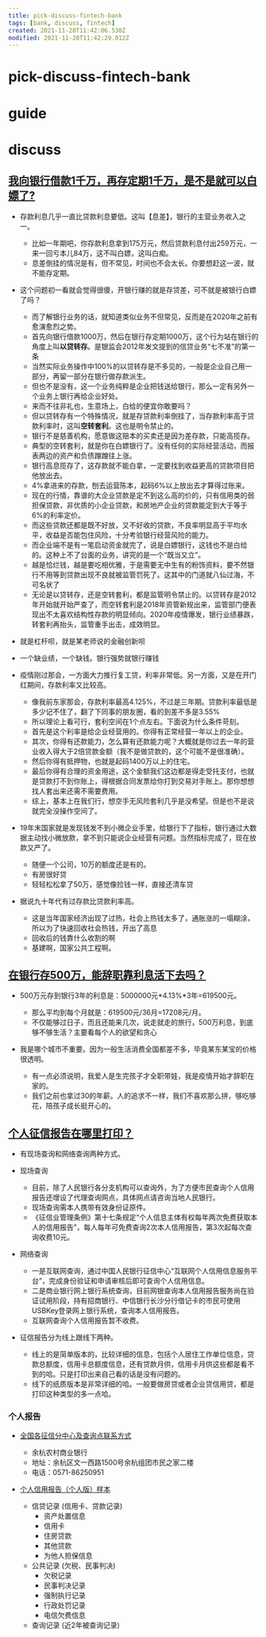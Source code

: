 ```yaml
---
title: pick-discuss-fintech-bank
tags: [bank, discuss, fintech]
created: 2021-11-28T11:42:06.530Z
modified: 2021-11-28T11:42:29.012Z
---
```


# pick-discuss-fintech-bank

# guide

# discuss

## 

## 

## 

## 

## [我向银行借款1千万，再存定期1千万，是不是就可以白嫖了?](https://www.zhihu.com/question/435299427)

- 存款利息几乎一直比贷款利息要低。这叫【息差】，银行的主营业务收入之一。
  - 比如一年期吧，你存款利息拿到175万元，然后贷款利息付出259万元，一来一回亏本儿84万，这不叫白嫖，这叫白痴。
  - 息差倒挂的情况是有，但不常见，时间也不会太长。你要想赶这一波，就不能存定期。

- 这个问题初一看就会觉得很傻，开银行赚的就是存贷差，可不就是被银行白嫖了吗？
  - 而了解银行业务的话，就知道类似业务不但常见，反而是在2020年之前有愈演愈烈之势。
  - 首先向银行借款1000万，然后在银行存定期1000万，这个行为站在银行的角度上叫**以贷转存**。是银监会2012年发文提到的信贷业务“七不准”的第一条
  - 当然实际业务操作中100%的以贷转存是不多见的，一般是企业自己用一部分，再留一部分在银行做存款派生。
  - 但也不是没有，这一个业务纯粹是企业把钱送给银行，那么一定有另外一个业务上银行再给企业好处。
  - 来而不往非礼也，生意场上，白给的便宜你敢要吗？
  - 但以贷转存有一个特殊情况，就是存贷款利率倒挂了，当存款利率高于贷款利率时，这叫**空转套利**。这也是明令禁止的。
  - 银行不是慈善机构，愿意做这赔本的买卖还是因为差存款，只能高揽存。
  - 典型的空转套利，就是你在白嫖银行了。没有任何的实际经营活动，而报表两边的资产和负债蹭蹭往上涨。
  - 银行高息揽存了，这存款就不能白拿，一定要找到收益更高的贷款项目把他放出去。
  - 4%拿进来的存款，刨去运营陈本，起码6%以上放出去才算得过账来。
  - 现在的行情，靠谱的大企业贷款是定不到这么高的价的，只有信用类的弱担保贷款，非优质的小企业贷款，和房地产企业的贷款能定到大于等于6%的利率定价。
  - 而这些贷款还都是既不好放，又不好收的贷款，不良率明显高于平均水平，收益是否能包住风险，十分考验银行经营风险的能力。
  - 而企业端不是有一笔启动资金就完了，说是白嫖银行，这钱也不是白给的。这种上不了台面的业务，讲究的是一个“既当又立”。
  - 越是恰烂钱，越是要吃相优雅，于是需要无中生有的粉饰资料，要不然银行不用等到贷款出现不良就被监管罚死了。这其中的门道就八仙过海，不可名状了
  - 无论是以贷转存，还是空转套利，都是监管明令禁止的。以贷转存是2012年开始就开始严查了，而空转套利是2018年资管新规出来，监管部门便表现出不太喜欢结构性存款的明显倾向。2020年疫情爆发，银行业绩暴跌，转套利再抬头，监管重手出击，成效明显。

- 就是杠杆呗，就是某老师说的金融创新呗
- 一个缺业绩，一个缺钱。银行强势就银行赚钱

- 疫情刚过那会，一方面大力推行复工贷，利率非常低。另一方面，又是在开门红期间，存款利率又比较高。
  - 像我前东家那会，存款利率最高4.125%，不过是三年期。贷款利率最低是多少记不住了，翻了下同事的朋友圈，看的到差不多是3.55%
  - 所以理论上看可行，套利空间在1个点左右。下面说为什么条件苛刻。
  - 首先是这个利率是给企业经营用的。你得有正常经营一年以上的企业。
  - 其次，你得有还款能力，怎么算有还款能力呢？大概就是你过去一年的营业收入得大于2倍贷款金额（我不是做贷款的，这个可能不是很准确）。
  - 然后你得有抵押物，也就是起码1400万以上的住宅。
  - 最后你得有合理的资金用途，这个金额我们这边都是得走受托支付，也就是贷款打不到你账上，得根据合同发票给你打到交易对手账上。那你想想找人套出来还需不需要费用。
  - 综上，基本上在我们行，想空手无风险套利几乎是没希望。但是也不是说就完全没操作空间了。

- 19年末国家就是发现钱发不到小微企业手里，给银行下了指标，银行通过大数据主动找小微放款，拿不到只能说企业经营有问题。当然指标完成了，现在放款又严了。
  - 随便一个公司，10万的额度还是有的。
  - 有房很好贷
  - 轻轻松松拿了50万，感觉像捡钱一样，直接还清车贷

- 据说九十年代有过存款比贷款利率高。
  - 这是当年国家经济出现了过热，社会上热钱太多了，通胀涨的一塌糊涂，所以为了快速回收社会热钱，开出了高息
  - 回收后的钱靠什么收割的啊
  - 基建啊，国家公共工程啊。

## [在银行存500万，能辞职靠利息活下去吗？](https://www.zhihu.com/question/347518117)

- 500万元存到银行3年的利息是：5000000元*4.13%*3年=619500元。
  - 那么平均到每个月就是：619500元/36月=17208元/月。
  - 不仅能够过日子，而且还能来几次，说走就走的旅行，500万利息，到底够不够生活？主要看每个人的欲望和贪心

- 我是哪个城市不重要。因为一般生活消费全国都差不多，毕竟某东某宝的价格很透明。
  - 有一点必须说明，我爱人是生完孩子才全职带娃，我是疫情开始才辞职在家的。
  - 我们之前也拿过30的年薪。人的追求不一样，我们不喜欢那么拼，够吃够花，陪孩子成长挺开心的。

## [个人征信报告在哪里打印？](https://www.zhihu.com/question/334839664)

- 有现场查询和网络查询两种方式。
- 现场查询
  - 目前，除了人民银行各分支机构可以查询外，为了方便市民查询个人信用报告还增设了代理查询网点，具体网点请咨询当地人民银行。
  - 现场查询需本人携带有效身份证原件。
  - 《征信业管理条例》第十七条规定“个人信息主体有权每年两次免费获取本人的信用报告”，每人每年可免费查询2次本人信用报告，第3次起每次查询收费10元。
- 网络查询
  - 一是互联网查询，通过中国人民银行征信中心“互联网个人信用信息服务平台”，完成身份验证和申请审核后即可查询个人信用信息。
  - 二是商业银行网上银行系统查询，目前网银查询本人信用报告服务尚在验证试用阶段，持有招商银行、中信银行长沙分行借记卡的市民可使用USBKey登录网上银行系统，查询本人信用报告。
  - 互联网查询个人信用报告暂不收费。

- 征信报告分为线上跟线下两种。
  - 线上的是简单版本的，比较详细的信息，包括个人居住工作单位信息，贷款总额度，信用卡总额度信息，还有贷款月供，信用卡月供这些都是看不到的哈。只是打印出来自己看的话是没有问题的。
  - 线下的纸质版本是非常详细的哈。一般要做房贷或者企业贷信用贷，都是打印这种类型的多一点哈。

### 个人报告

- [全国各征信分中心及查询点联系方式](http://www.pbccrc.org.cn/zxzx/lxfs/lxfs.shtml)
  - 余杭农村商业银行
  - 地址：余杭区文一西路1500号余杭组团市民之家二楼
  - 电话：0571-86250951

- [个人信用报告（个人版）样本](http://www.pbccrc.org.cn/zxzx/grzx/201401/2141558a28cd4f8dae8e2a6e70728210.shtml)
  - 信贷记录 (信用卡、贷款记录)
    - 资产处置信息
    - 信用卡
    - 住房贷款
    - 其他贷款
    - 为他人担保信息
  - 公共记录 (欠税、民事判决)
    - 欠税记录
    - 民事判决记录
    - 强制执行记录
    - 行政处罚记录
    - 电信欠费信息
  - 查询记录 (近2年被查询记录)

